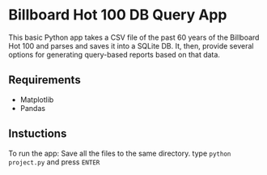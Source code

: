 # Billboard Hot 100 DB Query App

This basic Python app takes a CSV file of the past 60 years of
the Billboard Hot 100 and parses and saves it into a SQLite DB.
It, then, provide several options for generating query-based reports
based on that data.

## Requirements
* Matplotlib
* Pandas


## Instuctions
To run the app:
Save all the files to the same directory.
type `python project.py` and press `ENTER`